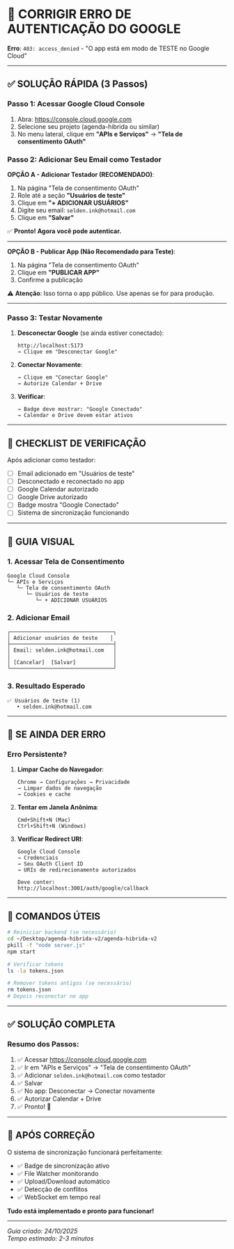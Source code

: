 # 🔧 CORRIGIR ERRO DE AUTENTICAÇÃO DO GOOGLE

**Erro**: `403: access_denied` - "O app está em modo de TESTE no Google Cloud"

---

## ✅ SOLUÇÃO RÁPIDA (3 Passos)

### **Passo 1**: Acessar Google Cloud Console

1. Abra: https://console.cloud.google.com
2. Selecione seu projeto (agenda-hibrida ou similar)
3. No menu lateral, clique em **"APIs e Serviços"** → **"Tela de consentimento OAuth"**

### **Passo 2**: Adicionar Seu Email como Testador

**OPÇÃO A - Adicionar Testador (RECOMENDADO)**:

1. Na página "Tela de consentimento OAuth"
2. Role até a seção **"Usuários de teste"**
3. Clique em **"+ ADICIONAR USUÁRIOS"**
4. Digite seu email: `selden.ink@hotmail.com`
5. Clique em **"Salvar"**

✅ **Pronto! Agora você pode autenticar.**

---

**OPÇÃO B - Publicar App (Não Recomendado para Teste)**:

1. Na página "Tela de consentimento OAuth"
2. Clique em **"PUBLICAR APP"**
3. Confirme a publicação

⚠️ **Atenção**: Isso torna o app público. Use apenas se for para produção.

---

### **Passo 3**: Testar Novamente

1. **Desconectar Google** (se ainda estiver conectado):

   ```
   http://localhost:5173
   → Clique em "Desconectar Google"
   ```

2. **Conectar Novamente**:

   ```
   → Clique em "Conectar Google"
   → Autorize Calendar + Drive
   ```

3. **Verificar**:
   ```
   → Badge deve mostrar: "Google Conectado"
   → Calendar e Drive devem estar ativos
   ```

---

## 🎯 CHECKLIST DE VERIFICAÇÃO

Após adicionar como testador:

- [ ] Email adicionado em "Usuários de teste"
- [ ] Desconectado e reconectado no app
- [ ] Google Calendar autorizado
- [ ] Google Drive autorizado
- [ ] Badge mostra "Google Conectado"
- [ ] Sistema de sincronização funcionando

---

## 📸 GUIA VISUAL

### **1. Acessar Tela de Consentimento**

```
Google Cloud Console
└─ APIs e Serviços
   └─ Tela de consentimento OAuth
      └─ Usuários de teste
         └─ + ADICIONAR USUÁRIOS
```

### **2. Adicionar Email**

```
┌─────────────────────────────────┐
│ Adicionar usuários de teste    │
├─────────────────────────────────┤
│ Email: selden.ink@hotmail.com   │
│                                 │
│ [Cancelar]  [Salvar]            │
└─────────────────────────────────┘
```

### **3. Resultado Esperado**

```
✅ Usuários de teste (1)
   • selden.ink@hotmail.com
```

---

## 🔄 SE AINDA DER ERRO

### **Erro Persistente?**

1. **Limpar Cache do Navegador**:

   ```
   Chrome → Configurações → Privacidade
   → Limpar dados de navegação
   → Cookies e cache
   ```

2. **Tentar em Janela Anônima**:

   ```
   Cmd+Shift+N (Mac)
   Ctrl+Shift+N (Windows)
   ```

3. **Verificar Redirect URI**:

   ```
   Google Cloud Console
   → Credenciais
   → Seu OAuth Client ID
   → URIs de redirecionamento autorizados

   Deve conter:
   http://localhost:3001/auth/google/callback
   ```

---

## 📝 COMANDOS ÚTEIS

```bash
# Reiniciar backend (se necessário)
cd ~/Desktop/agenda-hibrida-v2/agenda-hibrida-v2
pkill -f "node server.js"
npm start

# Verificar tokens
ls -la tokens.json

# Remover tokens antigos (se necessário)
rm tokens.json
# Depois reconectar no app
```

---

## ✅ SOLUÇÃO COMPLETA

### **Resumo dos Passos**:

1. ✅ Acessar https://console.cloud.google.com
2. ✅ Ir em "APIs e Serviços" → "Tela de consentimento OAuth"
3. ✅ Adicionar `selden.ink@hotmail.com` como testador
4. ✅ Salvar
5. ✅ No app: Desconectar → Conectar novamente
6. ✅ Autorizar Calendar + Drive
7. ✅ Pronto! 🎉

---

## 🎊 APÓS CORREÇÃO

O sistema de sincronização funcionará perfeitamente:

- ✅ Badge de sincronização ativo
- ✅ File Watcher monitorando
- ✅ Upload/Download automático
- ✅ Detecção de conflitos
- ✅ WebSocket em tempo real

**Tudo está implementado e pronto para funcionar!**

---

_Guia criado: 24/10/2025_  
_Tempo estimado: 2-3 minutos_
